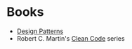 # Books

- [Design Patterns](https://www.amazon.com/Design-Patterns-Object-Oriented-Addison-Wesley-Professional-ebook/dp/B000SEIBB8)
- Robert C. Martin's [Clean Code](https://www.amazon.com/Clean-Code-Handbook-Software-Craftsmanship-ebook/dp/B001GSTOAM/ref=sr_1_1?crid=5M9A1AT76YR8&keywords=Clean+code&qid=1695242849&s=digital-text&sprefix=clean+cod%2Cdigital-text%2C161&sr=1-1) series
